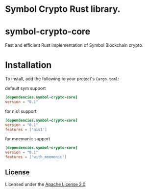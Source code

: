 # Symbol Crypto Rust library.

# symbol-crypto-core

Fast and efficient Rust implementation of Symbol Blockchain crypto.

# Installation

To install, add the following to your project's `Cargo.toml`:

default sym support

```toml
[dependencies.symbol-crypto-core]
version = "0.1"
```

for nis1 support

```toml
[dependencies.symbol-crypto-core]
version = "0.1"
features = ['nis1']
```

for mnemonic support

```toml
[dependencies.symbol-crypto-core]
version = "0.1"
features = ['with_mnemonic']
```

## License

Licensed under the [Apache License 2.0](LICENSE)